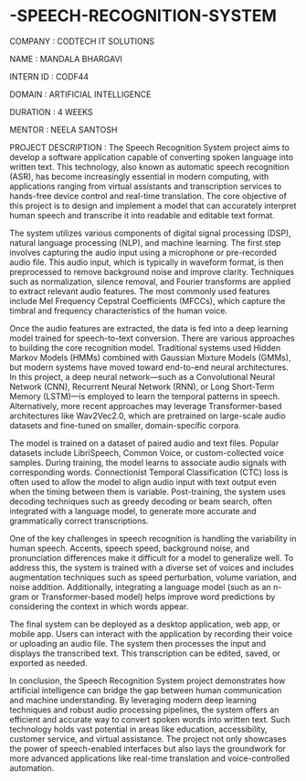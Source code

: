 # -SPEECH-RECOGNITION-SYSTEM

COMPANY : CODTECH IT SOLUTIONS

NAME : MANDALA BHARGAVI

INTERN ID : CODF44

DOMAIN : ARTIFICIAL INTELLIGENCE

DURATION : 4 WEEKS

MENTOR : NEELA SANTOSH

PROJECT DESCRIPTION : 
The Speech Recognition System project aims to develop a software application capable of converting spoken language into written text. This technology, also known as automatic speech recognition (ASR), has become increasingly essential in modern computing, with applications ranging from virtual assistants and transcription services to hands-free device control and real-time translation. The core objective of this project is to design and implement a model that can accurately interpret human speech and transcribe it into readable and editable text format.

The system utilizes various components of digital signal processing (DSP), natural language processing (NLP), and machine learning. The first step involves capturing the audio input using a microphone or pre-recorded audio file. This audio input, which is typically in waveform format, is then preprocessed to remove background noise and improve clarity. Techniques such as normalization, silence removal, and Fourier transforms are applied to extract relevant audio features. The most commonly used features include Mel Frequency Cepstral Coefficients (MFCCs), which capture the timbral and frequency characteristics of the human voice.

Once the audio features are extracted, the data is fed into a deep learning model trained for speech-to-text conversion. There are various approaches to building the core recognition model. Traditional systems used Hidden Markov Models (HMMs) combined with Gaussian Mixture Models (GMMs), but modern systems have moved toward end-to-end neural architectures. In this project, a deep neural network—such as a Convolutional Neural Network (CNN), Recurrent Neural Network (RNN), or Long Short-Term Memory (LSTM)—is employed to learn the temporal patterns in speech. Alternatively, more recent approaches may leverage Transformer-based architectures like Wav2Vec2.0, which are pretrained on large-scale audio datasets and fine-tuned on smaller, domain-specific corpora.

The model is trained on a dataset of paired audio and text files. Popular datasets include LibriSpeech, Common Voice, or custom-collected voice samples. During training, the model learns to associate audio signals with corresponding words. Connectionist Temporal Classification (CTC) loss is often used to allow the model to align audio input with text output even when the timing between them is variable. Post-training, the system uses decoding techniques such as greedy decoding or beam search, often integrated with a language model, to generate more accurate and grammatically correct transcriptions.

One of the key challenges in speech recognition is handling the variability in human speech. Accents, speech speed, background noise, and pronunciation differences make it difficult for a model to generalize well. To address this, the system is trained with a diverse set of voices and includes augmentation techniques such as speed perturbation, volume variation, and noise addition. Additionally, integrating a language model (such as an n-gram or Transformer-based model) helps improve word predictions by considering the context in which words appear.

The final system can be deployed as a desktop application, web app, or mobile app. Users can interact with the application by recording their voice or uploading an audio file. The system then processes the input and displays the transcribed text. This transcription can be edited, saved, or exported as needed.

In conclusion, the Speech Recognition System project demonstrates how artificial intelligence can bridge the gap between human communication and machine understanding. By leveraging modern deep learning techniques and robust audio processing pipelines, the system offers an efficient and accurate way to convert spoken words into written text. Such technology holds vast potential in areas like education, accessibility, customer service, and virtual assistance. The project not only showcases the power of speech-enabled interfaces but also lays the groundwork for more advanced applications like real-time translation and voice-controlled automation.
